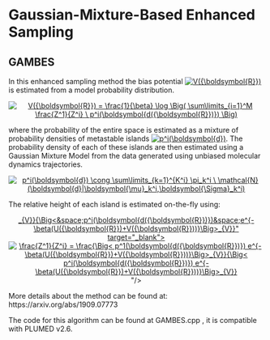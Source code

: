 # Gaussian-Mixture-Based Enhanced Sampling

## GAMBES

In this enhanced sampling method the bias potential <a href="https://www.codecogs.com/eqnedit.php?latex=V({\boldsymbol{R}})" target="_blank"><img src="https://latex.codecogs.com/gif.latex?V({\boldsymbol{R}})" title="V({\boldsymbol{R}})" /></a> is estimated from a model probability distribution.
<p align="center">
<a href="https://www.codecogs.com/eqnedit.php?latex=V({\boldsymbol{R}})&space;=&space;\frac{1}{\beta}&space;\log&space;\Big(&space;\sum\limits_{i=1}^M&space;\frac{Z^1}{Z^i}&space;\&space;p^i(\boldsymbol{d({\boldsymbol{R}})})&space;\Big)" target="_blank"><img src="https://latex.codecogs.com/gif.latex?V({\boldsymbol{R}})&space;=&space;\frac{1}{\beta}&space;\log&space;\Big(&space;\sum\limits_{i=1}^M&space;\frac{Z^1}{Z^i}&space;\&space;p^i(\boldsymbol{d({\boldsymbol{R}})})&space;\Big)" title="V({\boldsymbol{R}}) = \frac{1}{\beta} \log \Big( \sum\limits_{i=1}^M \frac{Z^1}{Z^i} \ p^i(\boldsymbol{d({\boldsymbol{R}})}) \Big)" /></a>
</p>
where the probability of the entire space is estimated as a mixture of probability densities of metastable islands <a href="https://www.codecogs.com/eqnedit.php?latex=p^i(\boldsymbol{d})" target="_blank"><img src="https://latex.codecogs.com/gif.latex?p^i(\boldsymbol{d})" title="p^i(\boldsymbol{d})" /></a>. The probability density of each of these islands are then estimated using a Gaussian Mixture Model from the data generated using unbiased molecular dynamics trajectories. 
<p align="center">
<a href="https://www.codecogs.com/eqnedit.php?latex=p^i(\boldsymbol{d})&space;\cong&space;\sum\limits_{k=1}^{K^i}&space;\pi_k^i&space;\&space;\mathcal{N}(\boldsymbol{d}|\boldsymbol{\mu}_k^i,\boldsymbol{\Sigma}_k^i)" target="_blank"><img src="https://latex.codecogs.com/gif.latex?p^i(\boldsymbol{d})&space;\cong&space;\sum\limits_{k=1}^{K^i}&space;\pi_k^i&space;\&space;\mathcal{N}(\boldsymbol{d}|\boldsymbol{\mu}_k^i,\boldsymbol{\Sigma}_k^i)" title="p^i(\boldsymbol{d}) \cong \sum\limits_{k=1}^{K^i} \pi_k^i \ \mathcal{N}(\boldsymbol{d}|\boldsymbol{\mu}_k^i,\boldsymbol{\Sigma}_k^i)" /></a> 
</p>

The relative height of each island is estimated on-the-fly using: 
<p align="center">
<a href="<a href="https://www.codecogs.com/eqnedit.php?latex=\frac{Z^1}{Z^i}&space;=&space;\frac{\Big<&space;p^1(\boldsymbol{d({\boldsymbol{R}})})&space;e^{-\beta(U({\boldsymbol{R}})&plus;V({\boldsymbol{R}}))}\Big>_{V}}{\Big<&space;p^i(\boldsymbol{d({\boldsymbol{R}})})&space;e^{-\beta(U({\boldsymbol{R}})&plus;V({\boldsymbol{R}}))}\Big>_{V}}" target="_blank"><img src="https://latex.codecogs.com/gif.latex?\frac{Z^1}{Z^i}&space;=&space;\frac{\Big<&space;p^1(\boldsymbol{d({\boldsymbol{R}})})&space;e^{-\beta(U({\boldsymbol{R}})&plus;V({\boldsymbol{R}}))}\Big>_{V}}{\Big<&space;p^i(\boldsymbol{d({\boldsymbol{R}})})&space;e^{-\beta(U({\boldsymbol{R}})&plus;V({\boldsymbol{R}}))}\Big>_{V}}" title="\frac{Z^1}{Z^i} = \frac{\Big< p^1(\boldsymbol{d({\boldsymbol{R}})}) e^{-\beta(U({\boldsymbol{R}})+V({\boldsymbol{R}}))}\Big>_{V}}{\Big< p^i(\boldsymbol{d({\boldsymbol{R}})}) e^{-\beta(U({\boldsymbol{R}})+V({\boldsymbol{R}}))}\Big>_{V}}" /></a>"/></a>
</p>
More details about the method can be found at: https://arxiv.org/abs/1909.07773

The code for this algorithm can be found at GAMBES.cpp , it is compatible with PLUMED v2.6. 
